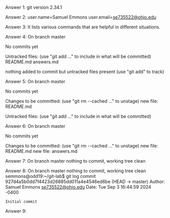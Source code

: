 Answer 1: git version 2.34.1

Answer 2: user.name=Samuel Emmons
          user.email=se735522@ohio.edu

Answer 3: It lists various commands that are helpful in different situations.

Answer 4:
 On branch master

No commits yet

Untracked files:
  (use "git add <file>..." to include in what will be committed)
	README.md
	answers.md

nothing added to commit but untracked files present (use "git add" to track)

Answer 5:
 On branch master

No commits yet

Changes to be committed:
  (use "git rm --cached <file>..." to unstage)
	new file:   README.md

Untracked files:
  (use "git add <file>..." to include in what will be committed)

Answer 6:
 On branch master

No commits yet

Changes to be committed:
  (use "git rm --cached <file>..." to unstage)
	new file:   README.md
	new file:   answers.md

Answer 7:
On branch master
nothing to commit, working tree clean

Answer 8: 
On branch master
nothing to commit, working tree clean
semmons@odd19:~/git-lab$ git log
commit 927d4a5b0dd7f4423d26885dd011a4e4546ed6be (HEAD -> master)
Author: Samuel Emmons <se735522@ohio.edu>
Date:   Tue Sep 3 16:44:59 2024 -0400

    Initial commit

Answer 9:
